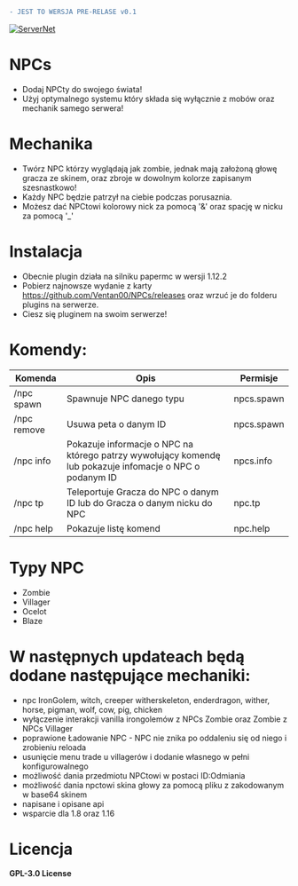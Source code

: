 ```diff
- JEST TO WERSJA PRE-RELASE v0.1
```
[![ServerNet](https://i.imgur.com/EwBly0J.png)](https://servernet.pl/)
# NPCs
- Dodaj NPCty do swojego świata!
- Użyj optymalnego systemu który składa się wyłącznie z mobów oraz mechanik samego serwera!

# Mechanika
- Twórz NPC którzy wyglądają jak zombie, jednak mają założoną głowę gracza ze skinem, oraz zbroje w dowolnym kolorze zapisanym szesnastkowo!
- Każdy NPC będzie patrzył na ciebie podczas porusaznia.
- Możesz dać NPCtowi kolorowy nick za pomocą '&' oraz spację w nicku za pomocą '_'

# Instalacja
- Obecnie plugin działa na silniku papermc w wersji 1.12.2
- Pobierz najnowsze wydanie z karty https://github.com/Ventan00/NPCs/releases oraz wrzuć je do folderu plugins na serwerze.
- Ciesz się pluginem na swoim serwerze!

# Komendy:
| Komenda | Opis | Permisje |
| ------ | ------ | ------ |
| /npc spawn | Spawnuje NPC danego typu | npcs.spawn |
| /npc remove | Usuwa peta o danym ID | npcs.spawn |
| /npc info | Pokazuje informacje o NPC na którego patrzy wywołujący komendę lub pokazuje infomacje o NPC o podanym ID | npcs.info |
| /npc tp | Teleportuje Gracza do NPC o danym ID lub do Gracza o danym nicku do NPC | npc.tp |
| /npc help | Pokazuje listę komend | npc.help |

# Typy NPC
- Zombie
- Villager
- Ocelot
- Blaze

# W następnych updateach będą dodane następujące mechaniki:
- npc IronGolem, witch, creeper witherskeleton, enderdragon, wither, horse, pigman, wolf, cow, pig, chicken
- wyłączenie interakcji vanilla irongolemów z NPCs Zombie oraz Zombie z NPCs Villager
- poprawione Ładowanie NPC - NPC nie znika po oddaleniu się od niego i zrobieniu reloada
- usunięcie menu trade u villagerów i dodanie własnego w pełni konfigurowalnego
- możliwość dania przedmiotu NPCtowi w postaci ID:Odmiania
- możliwość dania npctowi skina głowy za pomocą pliku z zakodowanym w base64 skinem
- napisane i opisane api
- wsparcie dla 1.8 oraz 1.16

# Licencja

 **GPL-3.0 License**

